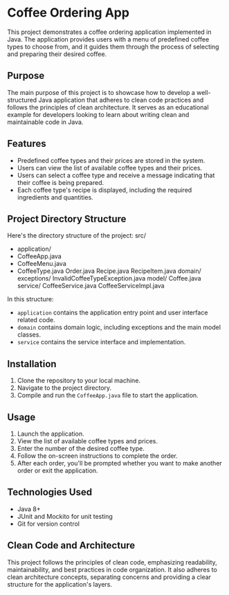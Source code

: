 # Coffee Ordering App

This project demonstrates a coffee ordering application implemented in Java. The application provides users with a menu of predefined coffee types to choose from, and it guides them through the process of selecting and preparing their desired coffee.

## Purpose

The main purpose of this project is to showcase how to develop a well-structured Java application that adheres to clean code practices and follows the principles of clean architecture. It serves as an educational example for developers looking to learn about writing clean and maintainable code in Java.

## Features

- Predefined coffee types and their prices are stored in the system.
- Users can view the list of available coffee types and their prices.
- Users can select a coffee type and receive a message indicating that their coffee is being prepared.
- Each coffee type's recipe is displayed, including the required ingredients and quantities.

## Project Directory Structure

Here's the directory structure of the project:
src/
- application/
 - CoffeeApp.java
 - CoffeeMenu.java
 - CoffeeType.java
      Order.java
      Recipe.java
      RecipeItem.java
  domain/
    exceptions/
      InvalidCoffeeTypeException.java
    model/
      Coffee.java
  service/
      CoffeeService.java
      CoffeeServiceImpl.java

In this structure:
- `application` contains the application entry point and user interface related code.
- `domain` contains domain logic, including exceptions and the main model classes.
- `service` contains the service interface and implementation.


## Installation

1. Clone the repository to your local machine.
2. Navigate to the project directory.
3. Compile and run the `CoffeeApp.java` file to start the application.

## Usage

1. Launch the application.
2. View the list of available coffee types and prices.
3. Enter the number of the desired coffee type.
4. Follow the on-screen instructions to complete the order.
5. After each order, you'll be prompted whether you want to make another order or exit the application.

## Technologies Used

- Java 8+
- JUnit and Mockito for unit testing
- Git for version control

## Clean Code and Architecture

This project follows the principles of clean code, emphasizing readability, maintainability, and best practices in code organization. It also adheres to clean architecture concepts, separating concerns and providing a clear structure for the application's layers.
